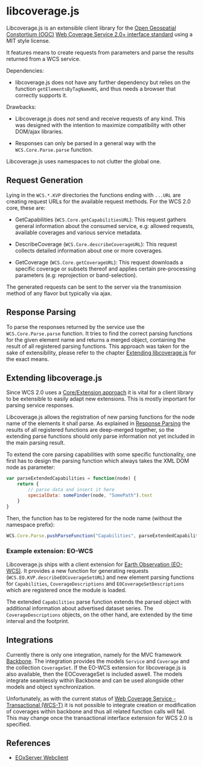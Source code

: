 # libcoverage.js

Libcoverage.js is an extensible client library for the
[Open Geospatial Constortium (OGC)](http://www.opengeospatial.org/)
[Web Coverage Service 2.0+ interface standard](http://www.opengeospatial.org/standards/wcs)
using a MIT style license.

It features means to create requests from parameters and parse the results
returned from a WCS service.

Dependencies:

  - libcoverage.js does not have any further dependency but relies on the
    function ``getElementsByTagNameNS``, and thus needs a browser that correctly
    supports it.

Drawbacks:

  - Libcoverage.js does *not* send and receive requests of any kind. This was
    designed with the intention to maximize compatibility with other DOM/ajax
    libraries.

  - Responses can only be parsed in a general way with the
    ``WCS.Core.Parse.parse`` function.
  

Libcoverage.js uses namespaces to not clutter the global one.

## Request Generation

Lying in the ``WCS.*.KVP`` directories the functions ending with ``...URL``
are creating request URLs for the available request methods. For the WCS
2.0 core, these are:

- GetCapabilities (``WCS.Core.getCapabilitiesURL``): This request gathers
  general information about the consumed service, e.g: allowed requests,
  available coverages and various service metadata.

- DescribeCoverage (``WCS.Core.describeCoverageURL``): This request collects
  detailed information about one or more coverages.

- GetCoverage (``WCS.Core.getCoverageURL``): This request downloads a specific
  coverage or subsets thereof and applies certain pre-processing parameters
  (e.g: reprojection or band-selection).

The generated requests can be sent to the server via the transmission method of
any flavor but typically via ajax.

## Response Parsing

To parse the responses returned by the service use the ``WCS.Core.Parse.parse``
function. It tries to find the correct parsing functions for the given element
name and returns a merged object, containing the result of all registered
parsing functions. This approach was taken for the sake of extensibility,
please refer to the chapter [Extending libcoverage.js](#extending-libcoverage.js)
for the exact means.

## Extending libcoverage.js

Since WCS 2.0 uses a [Core/Extension approach](https://portal.opengeospatial.org/files/?artifact_id=46442)
it is vital for a client library to be extensible to easily adapt new extensions.
This is mostly important for parsing service responses.

Libcoverage.js allows the registration of new parsing functions for the node
name of the elements it shall parse. As explained in
[Response Parsing](#response-parsing) the results of all registered functions
are deep-merged together, so the extending parse functions should only parse
information not yet included in the main parsing result.

To extend the core parsing capabilities with some specific functionality, one
first has to design the parsing function which always takes the XML DOM node as
parameter:

```javascript
var parseExtendedCapabilities = function(node) {
    return {
        // parse data and insert it here
        specialData: someFinder(node, "SomePath").text
    }
}
```

Then, the function has to be registered for the node name (without the
namespace prefix):

```javascript
WCS.Core.Parse.pushParseFunction("Capabilities", parseExtendedCapabilities);
```


### Example extension: EO-WCS

Libcoverage.js ships with a client extension for
[Earth Observation (EO-WCS)](https://portal.opengeospatial.org/files/?artifact_id=45404).
It provides a new function for generating requests
(``WCS.EO.KVP.describeEOCoverageSetURL``) and new element parsing functions for
``Capabilities``, ``CoverageDescriptions`` and ``EOCoverageSetDescriptions`` 
which are registered once the module is loaded.

The extended ``Capabilities`` parse function extends the parsed object with
additional information about advertised dataset series. The
``CoverageDescriptions`` objects, on the other hand, are extended by the time
interval and the footprint.

## Integrations

Currently there is only one integration, namely for the MVC framework
[Backbone](http://backbonejs.org/). The integration provides the
models ``Service`` and ``Coverage`` and the collection ``CoverageSet``. If the
EO-WCS extension for libcoverage.js is also available, then the EOCoverageSet
is included aswell. The models integrate seamlessly within Backbone and can be
used alongside other models and object synchronization.

Unfortunately, as with the current status of
[Web Coverage Service - Transactional (WCS-T)](http://portal.opengeospatial.org/files/?artifact_id=17909)
it is not possible to integrate creation or modification of coverages within
backbone and thus all related function calls will fail. This may change once the
transactional interface extension for WCS 2.0 is specified.

## References

- [EOxServer Webclient](https://eoxserver.readthedocs.io/en/stable/users/webclient.html)
